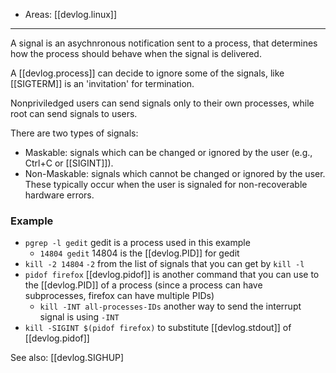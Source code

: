 
- Areas: [[devlog.linux]]

---

A signal is an asychnronous notification sent to a process, that determines how the process should behave when the signal is delivered.

A [[devlog.process]] can decide to ignore some of the signals, like [[SIGTERM]] is an 'invitation' for termination.

Nonpriviledged users can send signals only to their own processes, while root can send signals to users.

There are two types of signals:

- Maskable: signals which can be changed or ignored by the user (e.g., Ctrl+C or [[SIGINT]]).
- Non-Maskable: signals which cannot be changed or ignored by the user. These typically occur when the user is signaled for non-recoverable hardware errors.

### Example

- `pgrep -l gedit` gedit is a process used in this example
  - `14804 gedit` 14804 is the [[devlog.PID]] for gedit
- `kill -2 14804` `-2` from the list of signals that you can get by `kill -l`
- `pidof firefox` [[devlog.pidof]] is another command that you can use to the [[devlog.PID]] of a process (since a process can have subprocesses, firefox can have multiple PIDs)
  - `kill -INT all-processes-IDs` another way to send the interrupt signal is using `-INT`
- `kill -SIGINT $(pidof firefox)` to substitute [[devlog.stdout]] of [[devlog.pidof]]

See also: [[devlog.SIGHUP]
